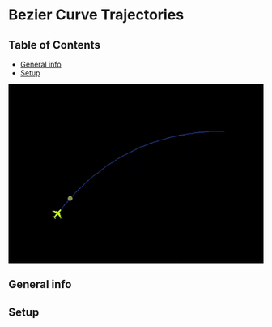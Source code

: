 
# Bezier Curve Trajectories

## Table of Contents
* [General info](#general-info)
* [Setup](#setup)

<p align="center">
  <src="https://github.com/Ethress/Small-Adventures/blob/main/C%2B%2B/Bezier%20Curve%20Trajectories/Images/Gif%20Trajectory.gif">
</p>

<img align="center" src="https://github.com/Ethress/Small-Adventures/blob/main/C%2B%2B/Bezier%20Curve%20Trajectories/Images/Gif%20Trajectory.gif">

## General info


## Setup

